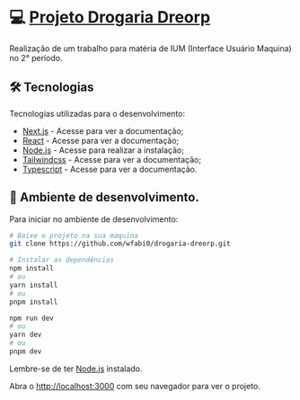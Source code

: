 # 💻 [Projeto Drogaria Dreorp](https://drogaria-dreorp.vercel.app)

Realização de um trabalho para matéria de IUM (Interface Usuário Maquina) no 2° período.

## 🛠️ Tecnologias
Tecnologias utilizadas para o desenvolvimento:

- [Next.js](https://nextjs.org/docs) - Acesse para ver a documentação;
- [React](https://react.dev/learn) - Acesse para ver a documentação;
- [Node.js](https://nodejs.org/en/download) - Acesse para realizar a instalação;
- [Tailwindcss](https://tailwindcss.com/docs/installation) - Acesse para ver a documentação;
- [Typescript](https://www.typescriptlang.org/docs/) - Acesse para ver a documentação.

## 💭 Ambiente de desenvolvimento.

Para iniciar no ambiente de desenvolvimento:

```bash
# Baixe o projeto na sua maquina
git clone https://github.com/wfabi0/drogaria-dreorp.git

# Instalar as dependências
npm install
# ou
yarn install
# ou
pnpm install
```

```bash
npm run dev
# ou
yarn dev
# ou
pnpm dev
```
Lembre-se de ter [Node.js](https://nodejs.org/pt-br/download/current) instalado.

Abra o [http://localhost:3000](http://localhost:3000) com seu navegador para ver o projeto.